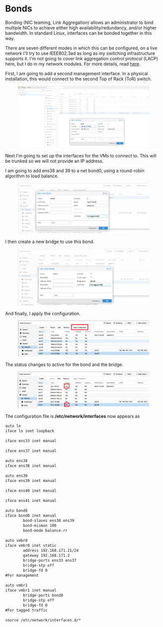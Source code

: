 # Bonds

Bonding (NIC teaming, Link Aggregation) allows an administrator to bind multiple NICs to achieve either high availability/redundancy, and/or higher bandwidth. In standard Linux, interfaces can be bonded together in this way.

There are seven different modes in which this can be configured, on a live network I'll try to use IEEE802.3ad as long as my switching infrastructure supports it. I'm not going to cover link aggregation control protocol (LACP) here, but I do in my network modules. For more details, read [here](https://pve.proxmox.com/pve-docs/pve-admin-guide.html#sysadmin_network_configuration).

First, I am going to add a second management interface. In a physical installation, this would connect to the second Top of Rack (ToR) switch.

<figure><img src="../../.gitbook/assets/Screenshot 2025-06-26 122535.png" alt=""><figcaption></figcaption></figure>

Next I'm going to set up the interfaces for the VMs to connect to. This will be trunked so we will not provide an IP address.



I am going to add ens38 and 39 to a net bond0, using a round-robin algorithm to load balance.

<figure><img src="../../.gitbook/assets/image (23).png" alt=""><figcaption></figcaption></figure>

I then create a new bridge to use this bond.

<figure><img src="../../.gitbook/assets/image (24).png" alt=""><figcaption></figcaption></figure>

And finally, I apply the configuration.

<figure><img src="../../.gitbook/assets/image (25).png" alt=""><figcaption></figcaption></figure>

The status changes to active for the bond and the bridge.

<figure><img src="../../.gitbook/assets/image (26).png" alt=""><figcaption></figcaption></figure>

The configuration file is **/etc/network/interfaces** now appears as

```
auto lo
iface lo inet loopback

iface ens33 inet manual

iface ens37 inet manual

auto ens38
iface ens38 inet manual

auto ens39
iface ens39 inet manual

iface ens40 inet manual

iface ens41 inet manual

auto bond0
iface bond0 inet manual
        bond-slaves ens38 ens39
        bond-miimon 100
        bond-mode balance-rr

auto vmbr0
iface vmbr0 inet static
        address 192.168.171.21/24
        gateway 192.168.171.2
        bridge-ports ens33 ens37
        bridge-stp off
        bridge-fd 0
#For management

auto vmbr1
iface vmbr1 inet manual
        bridge-ports bond0
        bridge-stp off
        bridge-fd 0
#For tagged traffic

source /etc/network/interfaces.d/*


```
